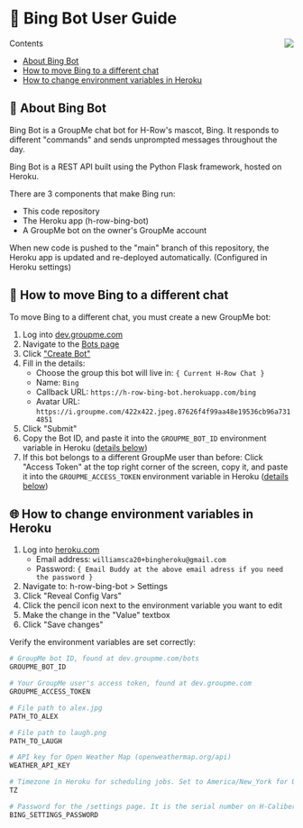 # 📖 Bing Bot User Guide

<img src="https://i.groupme.com/422x422.jpeg.87626f4f99aa48e19536cb96a7314851.avatar" align="right" />

Contents

- [About Bing Bot](#-about-bing-bot)
- [How to move Bing to a different chat](https://github.com/c-o-l-i-n/bing-bot/edit/main/README.md#-how-to-move-bing-to-a-different-chat)
- [How to change environment variables in Heroku](#-how-to-change-environment-variables-in-heroku)

## 🦏 About Bing Bot

Bing Bot is a GroupMe chat bot for H-Row's mascot, Bing. It responds to different "commands" and sends unprompted messages throughout the day.

Bing Bot is a REST API built using the Python Flask framework, hosted on Heroku.

There are 3 components that make Bing run:
- This code repository
- The Heroku app (h-row-bing-bot)
- A GroupMe bot on the owner's GroupMe account

When new code is pushed to the "main" branch of this repository, the Heroku app is updated and re-deployed automatically. (Configured in Heroku settings)

## 📲 How to move Bing to a different chat

To move Bing to a different chat, you must create a new GroupMe bot:

1. Log into [dev.groupme.com](https://dev.groupme.com)
2. Navigate to the [Bots page](https://dev.groupme.com/bots)
3. Click ["Create Bot"](https://dev.groupme.com/bots/new)
4. Fill in the details:
    - Choose the group this bot will live in: ```{ Current H-Row Chat }```
    - Name: ```Bing```
    - Callback URL: ```https://h-row-bing-bot.herokuapp.com/bing```
    - Avatar URL: ```https://i.groupme.com/422x422.jpeg.87626f4f99aa48e19536cb96a7314851```
5. Click "Submit"
6. Copy the Bot ID, and paste it into the ```GROUPME_BOT_ID``` environment variable in Heroku ([details below](#-how-to-change-environment-variables-in-heroku))
7. If this bot belongs to a different GroupMe user than before: Click "Access Token" at the top right corner of the screen, copy it, and paste it into the ```GROUPME_ACCESS_TOKEN``` environment variable in Heroku ([details below](#-how-to-change-environment-variables-in-heroku))

## 🌐 How to change environment variables in Heroku

1. Log into [heroku.com](https://id.heroku.com/)
    - Email address: ```williamsca20+bingheroku@gmail.com```
    - Password: ```{ Email Buddy at the above email adress if you need the password }```
2. Navigate to: h-row-bing-bot > Settings
3. Click "Reveal Config Vars"
4. Click the pencil icon next to the environment variable you want to edit
5. Make the change in the "Value" textbox
6. Click "Save changes"

Verify the environment variables are set correctly:

```bash
# GroupMe bot ID, found at dev.groupme.com/bots
GROUPME_BOT_ID

# Your GroupMe user's access token, found at dev.groupme.com
GROUPME_ACCESS_TOKEN

# File path to alex.jpg
PATH_TO_ALEX

# File path to laugh.png
PATH_TO_LAUGH

# API key for Open Weather Map (openweathermap.org/api)
WEATHER_API_KEY

# Timezone in Heroku for scheduling jobs. Set to America/New_York for US Eastern time
TZ

# Password for the /settings page. It is the serial number on H-Caliber
BING_SETTINGS_PASSWORD
```
